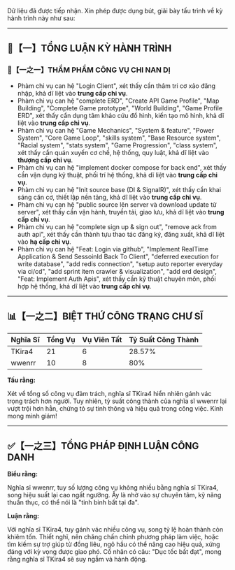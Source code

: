 Dữ liệu đã được tiếp nhận. Xin phép được dụng bút, giãi bày tấu trình về kỳ hành trình này như sau:

---

## 🧾【一】TỔNG LUẬN KỲ HÀNH TRÌNH

### 🧠【一之一】THẨM PHẨM CÔNG VỤ CHI NAN DỊ

- Phàm chi vụ can hệ "Login Client", xét thấy cần thâm tri cơ xảo đăng nhập, khả dĩ liệt vào **trung cấp chi vụ**.
- Phàm chi vụ can hệ "complete ERD", "Create API Game Profile", "Map Building", "Complete Game prototype", "World Building", "Game Profile ERD", xét thấy cần dụng tâm khảo cứu đồ hình, kiến tạo mô hình, khả dĩ liệt vào **trung cấp chi vụ**.
- Phàm chi vụ can hệ "Game Mechanics", "System & feature", "Power System", "Core Game Loop", "skills system", "Base Resource system", "Racial system", "stats system", "Game Progression", "class system", xét thấy cần quán xuyến cơ chế, hệ thống, quy luật, khả dĩ liệt vào **thượng cấp chi vụ**.
- Phàm chi vụ can hệ "implement docker compose for back end", xét thấy cần vận dụng kỹ thuật, phối trí hệ thống, khả dĩ liệt vào **trung cấp chi vụ**.
- Phàm chi vụ can hệ "Init source base (DI & SignalR)", xét thấy cần khai sáng căn cơ, thiết lập nền tảng, khả dĩ liệt vào **trung cấp chi vụ**.
- Phàm chi vụ can hệ "public source lên server và download update từ server", xét thấy cần vận hành, truyền tải, giao lưu, khả dĩ liệt vào **trung cấp chi vụ**.
- Phàm chi vụ can hệ "complete sign up & sign out", "remove ack from auth api", xét thấy cần thành tựu thao tác đăng ký, đăng xuất, khả dĩ liệt vào **hạ cấp chi vụ**.
- Phàm chi vụ can hệ "Feat: Login via github", "Implement RealTime Application & Send SessoinId Back To Client", "deferred execution for write database", "add redis connection", "setup auto reporter everyday via ci/cd", "add sprint item crawler & visualization", "add erd design", "Feat: Implement Auth Apis", xét thấy cần kỹ thuật chuyên môn, phối hợp hệ thống, khả dĩ liệt vào **trung cấp chi vụ**.

---

## 📊【一之二】BIỆT THỨ CÔNG TRẠNG CHƯ SĨ

| Nghĩa Sĩ   | Tổng Vụ   | Vụ Viên Tất | Tỷ Suất Công Thành |
| --------- | -------- | -------- | -------- |
| TKira4    | 21       | 6      | 28.57%    |
| wwenrr    | 10       | 8       | 80%       |

**Tấu rằng:**

Xét về tổng số công vụ đảm trách, nghĩa sĩ TKira4 hiển nhiên gánh vác trọng trách hơn người. Tuy nhiên, tỷ suất công thành của nghĩa sĩ wwenrr lại vượt trội hơn hẳn, chứng tỏ sự tinh thông và hiệu quả trong công việc. Kính mong minh giám!

---

## ✅【一之三】TỔNG PHÁP ĐỊNH LUẬN CÔNG DANH

**Biểu rằng:**

Nghĩa sĩ wwenrr, tuy số lượng công vụ không nhiều bằng nghĩa sĩ TKira4, song hiệu suất lại cao ngất ngưỡng. Ấy là nhờ vào sự chuyên tâm, kỹ năng thuần thục, có thể nói là "tinh binh bất tại đa".

**Luận rằng:**

Với nghĩa sĩ TKira4, tuy gánh vác nhiều công vụ, song tỷ lệ hoàn thành còn khiêm tốn. Thiết nghĩ, nên chăng chấn chỉnh phương pháp làm việc, hoặc tìm kiếm sự trợ giúp từ đồng liêu, ngõ hầu có thể nâng cao hiệu quả, xứng đáng với kỳ vọng được giao phó. Cổ nhân có câu: "Dục tốc bất đạt", mong rằng nghĩa sĩ TKira4 sẽ suy ngẫm và hành động.
